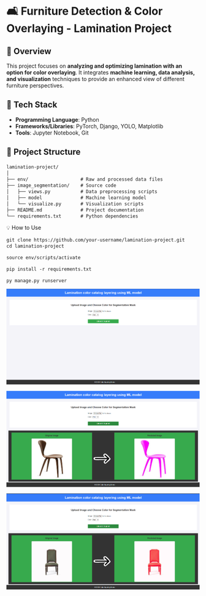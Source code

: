 # 🛋️ Furniture Detection & Color Overlaying - Lamination Project  

## 📜 Overview  
This project focuses on **analyzing and optimizing lamination with an option for color overlaying**. It integrates **machine learning, data analysis, and visualization** techniques to provide an enhanced view of different furniture perspectives.  

## 🚀 Tech Stack  
- **Programming Language**: Python  
- **Frameworks/Libraries**: PyTorch, Django, YOLO, Matplotlib  
- **Tools**: Jupyter Notebook, Git  

## 📂 Project Structure
```plaintext
lamination-project/
│
├── env/                   # Raw and processed data files
├── image_segmentation/    # Source code
│   ├── views.py           # Data preprocessing scripts
│   ├── model              # Machine learning model
│   └── visualize.py       # Visualization scripts
├── README.md              # Project documentation
└── requirements.txt       # Python dependencies
```
💡 How to Use
```
git clone https://github.com/your-username/lamination-project.git
cd lamination-project
```

```
source env/scripts/activate
```

```
pip install -r requirements.txt
```

```
py manage.py runserver
```


![alt text](launch.png)

![alt text](model_img_1.png)

![alt text](model_img_2.png)
